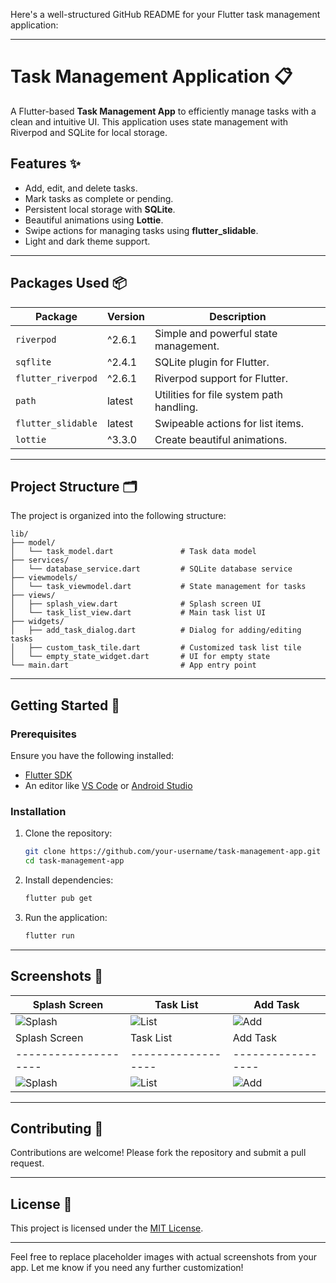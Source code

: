 Here's a well-structured GitHub README for your Flutter task management application:

---

# Task Management Application 📋

A Flutter-based **Task Management App** to efficiently manage tasks with a clean and intuitive UI. This application uses state management with Riverpod and SQLite for local storage.  

## Features ✨

- Add, edit, and delete tasks.  
- Mark tasks as complete or pending.  
- Persistent local storage with **SQLite**.  
- Beautiful animations using **Lottie**.  
- Swipe actions for managing tasks using **flutter_slidable**.  
- Light and dark theme support.  

---

## Packages Used 📦

| Package                | Version   | Description                               |
|------------------------|-----------|-------------------------------------------|
| `riverpod`             | ^2.6.1    | Simple and powerful state management.     |
| `sqflite`              | ^2.4.1    | SQLite plugin for Flutter.                |
| `flutter_riverpod`     | ^2.6.1    | Riverpod support for Flutter.             |
| `path`                 | latest    | Utilities for file system path handling.  |
| `flutter_slidable`     | latest    | Swipeable actions for list items.         |
| `lottie`               | ^3.3.0    | Create beautiful animations.              |

---

## Project Structure 🗂️

The project is organized into the following structure:

```
lib/
├── model/
│   └── task_model.dart               # Task data model
├── services/
│   └── database_service.dart         # SQLite database service
├── viewmodels/
│   └── task_viewmodel.dart           # State management for tasks
├── views/
│   ├── splash_view.dart              # Splash screen UI
│   └── task_list_view.dart           # Main task list UI
├── widgets/
│   ├── add_task_dialog.dart          # Dialog for adding/editing tasks
│   ├── custom_task_tile.dart         # Customized task list tile
│   └── empty_state_widget.dart       # UI for empty state
└── main.dart                         # App entry point
```

---

## Getting Started 🚀

### Prerequisites

Ensure you have the following installed:
- [Flutter SDK](https://flutter.dev/docs/get-started/install)
- An editor like [VS Code](https://code.visualstudio.com/) or [Android Studio](https://developer.android.com/studio)

### Installation

1. Clone the repository:
   ```bash
   git clone https://github.com/your-username/task-management-app.git
   cd task-management-app
   ```

2. Install dependencies:
   ```bash
   flutter pub get
   ```

3. Run the application:
   ```bash
   flutter run
   ```

---

## Screenshots 📸

| Splash Screen      | Task List        | Add Task        |
|--------------------|------------------|-----------------|
| ![Splash](https://via.placeholder.com/150) | ![List](https://via.placeholder.com/150) | ![Add](https://via.placeholder.com/150) |
| Splash Screen      | Task List        | Add Task        |
|--------------------|------------------|-----------------|
| ![Splash](https://via.placeholder.com/150) | ![List](https://via.placeholder.com/150) | ![Add](https://via.placeholder.com/150) |

---

## Contributing 🤝

Contributions are welcome! Please fork the repository and submit a pull request.

---

## License 📝

This project is licensed under the [MIT License](LICENSE).

---

Feel free to replace placeholder images with actual screenshots from your app. Let me know if you need any further customization!

